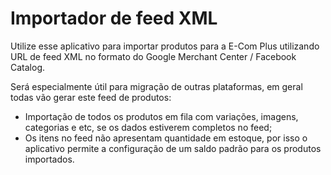 # Importador de feed XML

Utilize esse aplicativo para importar produtos para a E-Com Plus utilizando URL de feed XML no formato do Google Merchant Center / Facebook Catalog.

Será especialmente útil para migração de outras plataformas, em geral todas vão gerar este feed de produtos:

- Importação de todos os produtos em fila com variações, imagens, categorias e etc, se os dados estiverem completos no feed;
- Os itens no feed não apresentam quantidade em estoque, por isso o aplicativo permite a configuração de um saldo padrão para os produtos importados.
